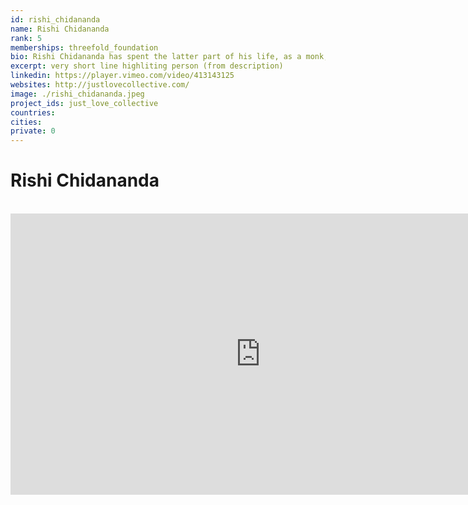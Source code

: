 ```yaml
---
id: rishi_chidananda
name: Rishi Chidananda
rank: 5
memberships: threefold_foundation
bio: Rishi Chidananda has spent the latter part of his life, as a monk, studying the philosophical traditions of India, gaining deep insights into its hidden meaning and timeless practices that are particularly relevant in this day and age. Before entering the spiritual path, he was a successful Investment Banker and entrepreneur. Philosophical teachings contained within ancient scriptures such as the Bhagavad Gita had a significant impact on how he viewed the world and changed the way he approached life. As a former Investment Banker and Entrepreneur, he uses his experience to easily articulate the philosophical teachings of the East in a meaningful way for those looking to bridge the gap between Western and Eastern philosophies.
excerpt: very short line highliting person (from description)
linkedin: https://player.vimeo.com/video/413143125
websites: http://justlovecollective.com/
image: ./rishi_chidananda.jpeg
project_ids: just_love_collective
countries: 
cities: 
private: 0
---
```

# Rishi Chidananda

<BR>

<iframe src="https://player.vimeo.com/video/417088459" width="800" height="450" frameborder="0" allow="autoplay; fullscreen" allowfullscreen></iframe>

<BR>


